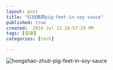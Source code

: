 ```yaml
---
layout: post
title: "红烧猪蹄pig-feet-in-soy-sauce"
published: true
created:  2014 Jul 12 10:57:29 PM
tags: [菜谱]
categories: [tech]

---
```



![hongshao-zhuti-pig-feet-in-soy-sauce](/images/hongshao-zhuti-pig-feet-in-soy-sauce.JPG "hongshao-zhuti-pig-feet-in-soy-sauce")
